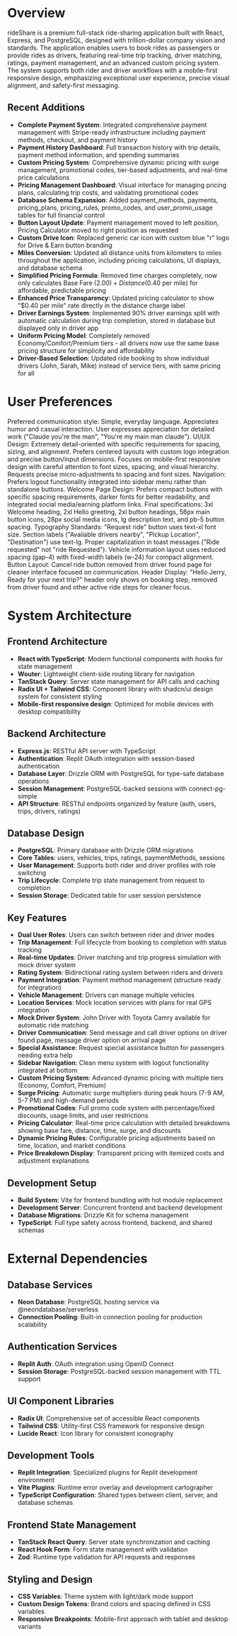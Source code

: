 # Overview

rideShare is a premium full-stack ride-sharing application built with React, Express, and PostgreSQL, designed with trillion-dollar company vision and standards. The application enables users to book rides as passengers or provide rides as drivers, featuring real-time trip tracking, driver matching, ratings, payment management, and an advanced custom pricing system. The system supports both rider and driver workflows with a mobile-first responsive design, emphasizing exceptional user experience, precise visual alignment, and safety-first messaging.

## Recent Additions
- **Complete Payment System**: Integrated comprehensive payment management with Stripe-ready infrastructure including payment methods, checkout, and payment history
- **Payment History Dashboard**: Full transaction history with trip details, payment method information, and spending summaries
- **Custom Pricing System**: Comprehensive dynamic pricing with surge management, promotional codes, tier-based adjustments, and real-time price calculations
- **Pricing Management Dashboard**: Visual interface for managing pricing plans, calculating trip costs, and validating promotional codes
- **Database Schema Expansion**: Added payment_methods, payments, pricing_plans, pricing_rules, promo_codes, and user_promo_usage tables for full financial control
- **Button Layout Update**: Payment management moved to left position, Pricing Calculator moved to right position as requested
- **Custom Drive Icon**: Replaced generic car icon with custom blue "r" logo for Drive & Earn button branding
- **Miles Conversion**: Updated all distance units from kilometers to miles throughout the application, including pricing calculations, UI displays, and database schema
- **Simplified Pricing Formula**: Removed time charges completely, now only calculates Base Fare ($2.00) + Distance ($0.40 per mile) for affordable, predictable pricing
- **Enhanced Price Transparency**: Updated pricing calculator to show "$0.40 per mile" rate directly in the distance charge label
- **Driver Earnings System**: Implemented 90% driver earnings split with automatic calculation during trip completion, stored in database but displayed only in driver app
- **Uniform Pricing Model**: Completely removed Economy/Comfort/Premium tiers - all drivers now use the same base pricing structure for simplicity and affordability
- **Driver-Based Selection**: Updated ride booking to show individual drivers (John, Sarah, Mike) instead of service tiers, with same pricing for all

# User Preferences

Preferred communication style: Simple, everyday language. Appreciates humor and casual interaction. User expresses appreciation for detailed work ("Claude you're the man", "You're my main man claude").
UI/UX Design: Extremely detail-oriented with specific requirements for spacing, sizing, and alignment. Prefers centered layouts with custom logo integration and precise button/input dimensions. Focuses on mobile-first responsive design with careful attention to font sizes, spacing, and visual hierarchy. Requests precise micro-adjustments to spacing and font sizes.
Navigation: Prefers logout functionality integrated into sidebar menu rather than standalone buttons.
Welcome Page Design: Prefers compact buttons with specific spacing requirements, darker fonts for better readability, and integrated social media/earning platform links. Final specifications: 3xl Welcome heading, 2xl Hello greeting, 2xl button headings, 56px main button icons, 28px social media icons, lg description text, and pb-5 button spacing.
Typography Standards: "Request ride" button uses text-xl font size. Section labels ("Available drivers nearby", "Pickup Location", "Destination") use text-lg. Proper capitalization in toast messages ("Ride requested" not "ride Requested"). Vehicle information layout uses reduced spacing (gap-4) with fixed-width labels (w-24) for compact alignment.
Button Layout: Cancel ride button removed from driver found page for cleaner interface focused on communication.
Header Display: "Hello Jerry, Ready for your next trip?" header only shows on booking step, removed from driver found and other active ride steps for cleaner focus.

# System Architecture

## Frontend Architecture
- **React with TypeScript**: Modern functional components with hooks for state management
- **Wouter**: Lightweight client-side routing library for navigation
- **TanStack Query**: Server state management for API calls and caching
- **Radix UI + Tailwind CSS**: Component library with shadcn/ui design system for consistent styling
- **Mobile-first responsive design**: Optimized for mobile devices with desktop compatibility

## Backend Architecture
- **Express.js**: RESTful API server with TypeScript
- **Authentication**: Replit OAuth integration with session-based authentication
- **Database Layer**: Drizzle ORM with PostgreSQL for type-safe database operations
- **Session Management**: PostgreSQL-backed sessions with connect-pg-simple
- **API Structure**: RESTful endpoints organized by feature (auth, users, trips, drivers, ratings)

## Database Design
- **PostgreSQL**: Primary database with Drizzle ORM migrations
- **Core Tables**: users, vehicles, trips, ratings, paymentMethods, sessions
- **User Management**: Supports both rider and driver profiles with role switching
- **Trip Lifecycle**: Complete trip state management from request to completion
- **Session Storage**: Dedicated table for user session persistence

## Key Features
- **Dual User Roles**: Users can switch between rider and driver modes
- **Trip Management**: Full lifecycle from booking to completion with status tracking
- **Real-time Updates**: Driver matching and trip progress simulation with mock driver system
- **Rating System**: Bidirectional rating system between riders and drivers
- **Payment Integration**: Payment method management (structure ready for integration)
- **Vehicle Management**: Drivers can manage multiple vehicles
- **Location Services**: Mock location services with plans for real GPS integration
- **Mock Driver System**: John Driver with Toyota Camry available for automatic ride matching
- **Driver Communication**: Send message and call driver options on driver found page, message driver option on arrival page
- **Special Assistance**: Request special assistance button for passengers needing extra help
- **Sidebar Navigation**: Clean menu system with logout functionality integrated at bottom
- **Custom Pricing System**: Advanced dynamic pricing with multiple tiers (Economy, Comfort, Premium)
- **Surge Pricing**: Automatic surge multipliers during peak hours (7-9 AM, 5-7 PM) and high-demand periods
- **Promotional Codes**: Full promo code system with percentage/fixed discounts, usage limits, and user restrictions
- **Pricing Calculator**: Real-time price calculation with detailed breakdowns showing base fare, distance, time, surge, and discounts
- **Dynamic Pricing Rules**: Configurable pricing adjustments based on time, location, and market conditions
- **Price Breakdown Display**: Transparent pricing with itemized costs and adjustment explanations

## Development Setup
- **Build System**: Vite for frontend bundling with hot module replacement
- **Development Server**: Concurrent frontend and backend development
- **Database Migrations**: Drizzle Kit for schema management
- **TypeScript**: Full type safety across frontend, backend, and shared schemas

# External Dependencies

## Database Services
- **Neon Database**: PostgreSQL hosting service via @neondatabase/serverless
- **Connection Pooling**: Built-in connection pooling for production scalability

## Authentication Services
- **Replit Auth**: OAuth integration using OpenID Connect
- **Session Storage**: PostgreSQL-backed session management with TTL support

## UI Component Libraries
- **Radix UI**: Comprehensive set of accessible React components
- **Tailwind CSS**: Utility-first CSS framework for responsive design
- **Lucide React**: Icon library for consistent iconography

## Development Tools
- **Replit Integration**: Specialized plugins for Replit development environment
- **Vite Plugins**: Runtime error overlay and development cartographer
- **TypeScript Configuration**: Shared types between client, server, and database schemas

## Frontend State Management
- **TanStack React Query**: Server state synchronization and caching
- **React Hook Form**: Form state management with validation
- **Zod**: Runtime type validation for API requests and responses

## Styling and Design
- **CSS Variables**: Theme system with light/dark mode support
- **Custom Design Tokens**: Brand colors and spacing defined in CSS variables
- **Responsive Breakpoints**: Mobile-first approach with tablet and desktop variants